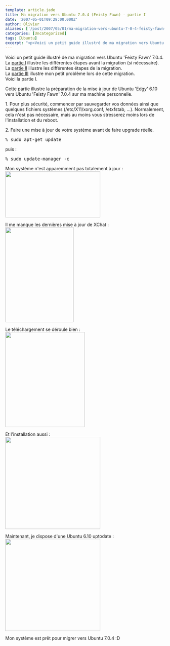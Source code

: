 ```yaml
---
template: article.jade
title: Ma migration vers Ubuntu 7.0.4 (Feisty Fawn) - partie I
date: '2007-05-01T09:28:00.000Z'
author: Olivier
aliases: ['/post/2007/05/01/ma-migration-vers-ubuntu-7-0-4-feisty-fawn-partie-i/', '/post/2007/05/01/ma-migration-vers-ubuntu-feisty-fawn-partie-i/']
categories: [Uncategorized]
tags: [Ubuntu]
excerpt: "<p>Voici un petit guide illustré de ma migration vers Ubuntu 'Feisty Fawn' 7.0.4.<br /> La <a href='/post/2007/05/01/Ma-migration-vers-Ubuntu-Feisty-Fawn-:-partie-I'>partie I</a> illustre les différentes étapes avant la migration (si nécessaire).<br /> La <a href='/post/2007/05/01/Ma-migration-vers-Ubuntu-Feisty-Fawn-:-partie-II'>partie II</a> illustre les différentes étapes de la migration.<br /> La <a href='/post/2007/05/01/Ma-migration-vers-Ubuntu-Feisty-Fawn-:-partie-III'>partie III</a> illustre mon petit problème lors de cette migration.<br /> Voici la partie I.</p>"
---
```


<p>Voici un petit guide illustré de ma migration vers Ubuntu 'Feisty Fawn' 7.0.4.<br />
La <a href="/post/2007/05/01/Ma-migration-vers-Ubuntu-Feisty-Fawn-:-partie-I">partie I</a> illustre les différentes étapes avant la migration (si nécessaire).<br />
La <a href="/post/2007/05/01/Ma-migration-vers-Ubuntu-Feisty-Fawn-:-partie-II">partie II</a> illustre les différentes étapes de la migration.<br />
La <a href="/post/2007/05/01/Ma-migration-vers-Ubuntu-Feisty-Fawn-:-partie-III">partie III</a> illustre mon petit problème lors de cette migration.<br />
Voici la partie I.</p>
<!--more-->
<p>Cette partie illustre la préparation de la mise à jour de Ubuntu 'Edgy' 6.10 vers Ubuntu 'Feisty Fawn' 7.0.4 sur ma machine personnelle.</p> <p>1. Pour plus sécurité, commencer par sauvegarder vos données ainsi que quelques fichiers systèmes (/etc/X11/xorg.conf, /etxfstab, ...). Normalement, cela n'est pas nécessaire, mais au moins vous stresserez moins lors de l'installation et du reboot.</p> <p>2. Faire une mise à jour de votre système avant de faire upgrade réelle.</p> 
<pre class="prettyprint lang-bsh">
% sudo apt-get update
</pre>
<p>puis :</p> 
<pre class="prettyprint lang-bsh">
% sudo update-manager -c 
</pre>
<p>Mon système n'est apparemment pas totalement à jour :<br />
<a href="/images/feisty_02.png"><img src="/images/feisty_02-300x146.png" alt="" title="feisty_02" width="300" height="146" class="alignnone size-medium wp-image-91" /></a><br /></p> <p>Il me manque les dernières mise à jour de XChat :<br />
<a href="/images/feisty_01.png"><img src="/images/feisty_01-216x300.png" alt="" title="feisty_01" width="216" height="300" class="alignnone size-medium wp-image-90" /></a><br /></p> <p>Le téléchargement se déroule bien :<br />
<a href="/images/feisty_03.png"><img src="/images/feisty_03-251x300.png" alt="" title="feisty_03" width="251" height="300" class="alignnone size-medium wp-image-92" /></a><br /></p> <p>Et l'installation aussi :<br />
<a href="/images/feisty_04.png"><img src="/images/feisty_04-300x291.png" alt="" title="feisty_04" width="300" height="291" class="alignnone size-medium wp-image-93" /></a><br /></p> <p>Maintenant, je dispose d'une Ubuntu 6.10 uptodate :<br />
<a href="/images/feisty_05.png"><img src="/images/feisty_05-300x291.png" alt="" title="feisty_05" width="300" height="291" class="alignnone size-medium wp-image-94" /></a><br /></p> <p>Mon système est prêt pour migrer vers Ubuntu 7.0.4 :D</p>
